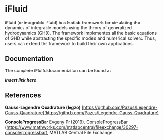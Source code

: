 # iFluid

iFluid (or integrable-Fluid) is a Matlab framework for simulating the dynamics of integrable models using the theory of generalized hydrodynamics (GHD). The framework implementes all the basic equations of GHD while abstracting the specific models and numerical solvers. Thus, users can extend the framework to build their own applications.



## **Documentation**

The complete iFluifd documentation can be found at

***insert link here***


## **References**

**Gauss-Legendre Quadrature (legzo)**
[https://github.com/Pazus/Legendre-Gauss-Quadrature](https://github.com/Pazus/Legendre-Gauss-Quadrature)

**ConsoleProgressBar**
Evgeny Pr (2019). ConsoleProgressBar (https://www.mathworks.com/matlabcentral/fileexchange/30297-consoleprogressbar), MATLAB Central File Exchange. 
